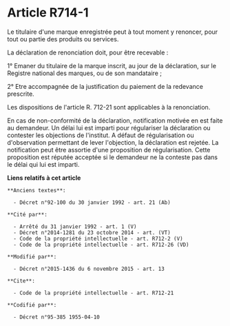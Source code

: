 # Article R714-1

Le titulaire d'une marque enregistrée peut à tout moment y renoncer, pour tout ou partie des produits ou services. 

La déclaration de renonciation doit, pour être recevable : 

1° Emaner du titulaire de la marque inscrit, au jour de la déclaration, sur le Registre national des marques, ou de son
mandataire ; 

2° Etre accompagnée de la justification du paiement de la redevance prescrite. 

Les dispositions de l'article R. 712-21 sont applicables à la renonciation.

En cas de non-conformité de la déclaration, notification motivée en est faite au demandeur. Un délai lui est imparti pour
régulariser la déclaration ou contester les objections de l'institut. A défaut de régularisation ou d'observation permettant
de lever l'objection, la déclaration est rejetée. La notification peut être assortie d'une proposition de régularisation.
Cette proposition est réputée acceptée si le demandeur ne la conteste pas dans le délai qui lui est imparti.

**Liens relatifs à cet article**

	**Anciens textes**:

	  - Décret n°92-100 du 30 janvier 1992 - art. 21 (Ab)

	**Cité par**:

	  - Arrêté du 31 janvier 1992 - art. 1 (V)
	  - Décret n°2014-1281 du 23 octobre 2014 - art. (VT)
	  - Code de la propriété intellectuelle - art. R712-2 (V)
	  - Code de la propriété intellectuelle - art. R712-26 (VD)

	**Modifié par**:

	  - Décret n°2015-1436 du 6 novembre 2015 - art. 13

	**Cite**:

	  - Code de la propriété intellectuelle - art. R712-21

	**Codifié par**:

	  - Décret n°95-385 1955-04-10
